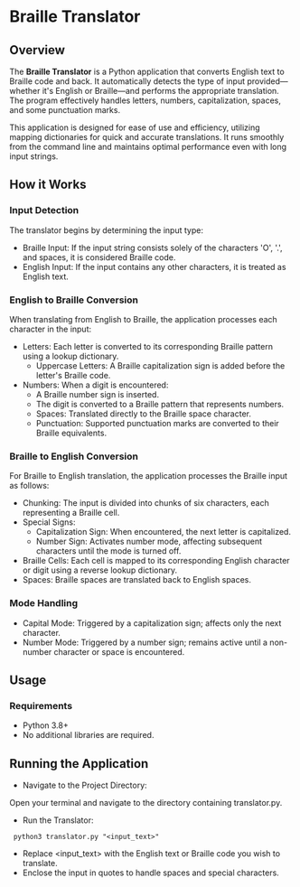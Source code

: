 

# Braille Translator
## Overview
The **Braille Translator** is a Python application that converts English text to Braille code and back. It automatically detects the type of input provided—whether it's English or Braille—and performs the appropriate translation. The program effectively handles letters, numbers, capitalization, spaces, and some punctuation marks.

This application is designed for ease of use and efficiency, utilizing mapping dictionaries for quick and accurate translations. It runs smoothly from the command line and maintains optimal performance even with long input strings.

## How it Works
### Input Detection
The translator begins by determining the input type:

- Braille Input: If the input string consists solely of the characters 'O', '.', and spaces, it is considered Braille code.
- English Input: If the input contains any other characters, it is treated as English text.
### English to Braille Conversion
When translating from English to Braille, the application processes each character in the input:

- Letters: Each letter is converted to its corresponding Braille pattern using a lookup dictionary.
  - Uppercase Letters: A Braille capitalization sign is added before the letter's Braille code.
- Numbers: When a digit is encountered:
  - A Braille number sign is inserted.
  - The digit is converted to a Braille pattern that represents numbers.
  - Spaces: Translated directly to the Braille space character.
  - Punctuation: Supported punctuation marks are converted to their Braille equivalents.

### Braille to English Conversion
For Braille to English translation, the application processes the Braille input as follows:

- Chunking: The input is divided into chunks of six characters, each representing a Braille cell.
- Special Signs:
    - Capitalization Sign: When encountered, the next letter is capitalized.
    - Number Sign: Activates number mode, affecting subsequent characters until the mode is turned off.
- Braille Cells: Each cell is mapped to its corresponding English character or digit using a reverse lookup dictionary.
- Spaces: Braille spaces are translated back to English spaces.
### Mode Handling
- Capital Mode: Triggered by a capitalization sign; affects only the next character.
- Number Mode: Triggered by a number sign; remains active until a non-number character or space is encountered.

## Usage
### Requirements
- Python 3.8+
- No additional libraries are required.

## Running the Application
- Navigate to the Project Directory:

Open your terminal and navigate to the directory containing translator.py.

- Run the Translator:

` 
  python3 translator.py "<input_text>"
`
- Replace <input_text> with the English text or Braille code you wish to translate.
- Enclose the input in quotes to handle spaces and special characters.
